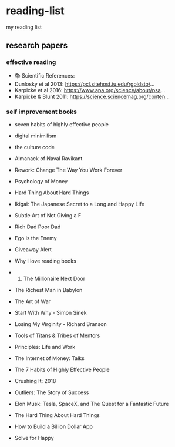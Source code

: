 # reading-list
my reading list 
## research papers
### effective reading
* 📚 Scientific References:
* Dunlosky et al 2013: https://pcl.sitehost.iu.edu/rgoldsto/... 
* Karpicke et al 2016: https://www.apa.org/science/about/psa...
* Karpicke & Blunt 2011: https://science.sciencemag.org/conten...
### self improvement books
* seven habits of highly effective people
* digital minimilism
* the  culture code

*  Almanack of Naval Ravikant
* Rework: Change The Way You Work Forever
* Psychology of Money
* Hard Thing About Hard Things
* Ikigai: The Japanese Secret to a Long and Happy Life
* Subtle Art of Not Giving a F
* Rich Dad Poor Dad
* Ego is the Enemy
* Giveaway Alert
* Why I love reading books
* 1. The Millionaire Next Door
* The Richest Man in Babylon
* The Art of War
* Start With Why - Simon Sinek
* Losing My Virginity - Richard Branson
* Tools of Titans & Tribes of Mentors
*  Principles: Life and Work
*  The Internet of Money: Talks
* The 7 Habits of Highly Effective People
* Crushing It: 2018
* Outliers: The Story of Success
* Elon Musk: Tesla, SpaceX, and The Quest for a Fantastic Future
* The Hard Thing About Hard Things
*  How to Build a Billion Dollar App
*   Solve for Happy

